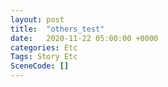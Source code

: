 ```yaml
---
layout: post
title:  "others_test"
date:   2020-11-22 05:00:00 +0000
categories: Etc
Tags: Story Etc
SceneCode: []
---
```

